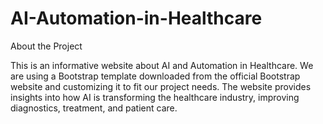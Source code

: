 # AI-Automation-in-Healthcare
About the Project

This is an informative website about AI and Automation in Healthcare. We are using a Bootstrap template downloaded from the official Bootstrap website and customizing it to fit our project needs. The website provides insights into how AI is transforming the healthcare industry, improving diagnostics, treatment, and patient care.
